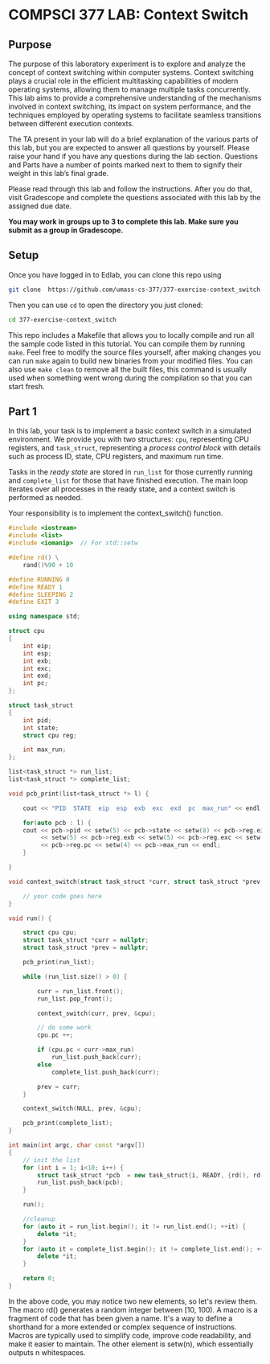 # COMPSCI 377 LAB: Context Switch

## Purpose

The purpose of this laboratory experiment is to explore and analyze the concept of context switching within computer systems. Context switching plays a crucial role in the efficient multitasking capabilities of modern operating systems, allowing them to manage multiple tasks concurrently. This lab aims to provide a comprehensive understanding of the mechanisms involved in context switching, its impact on system performance, and the techniques employed by operating systems to facilitate seamless transitions between different execution contexts.

The TA present in your lab will do a brief explanation of the various parts of this lab, but you are expected to answer all questions by yourself. Please raise your hand if you have any questions during the lab section. Questions and Parts have a number of points marked next to them to signify their weight in this lab’s final grade.

Please read through this lab and follow the instructions. After you do that, visit Gradescope and complete the questions associated with this lab by the assigned due date.

**You may work in groups up to 3 to complete this lab. Make sure you submit as a group in Gradescope.**

## Setup

Once you have logged in to Edlab, you can clone this repo using

```bash
git clone  https://github.com/umass-cs-377/377-exercise-context_switch.git
```

Then you can use `cd` to open the directory you just cloned:

```bash
cd 377-exercise-context_switch
```

This repo includes a Makefile that allows you to locally compile and run all the sample code listed in this tutorial. You can compile them by running `make`. Feel free to modify the source files yourself, after making changes you can run `make` again to build new binaries from your modified files. You can also use `make clean` to remove all the built files, this command is usually used when something went wrong during the compilation so that you can start fresh.


## Part 1

In this lab, your task is to implement a basic context switch in a simulated environment. We provide you with two structures: `cpu`, representing CPU registers, and `task_struct`, representing a *process control block* with details such as process ID, state, CPU registers, and maximum run time.

Tasks in the *ready state* are stored in `run_list` for those currently running and `complete_list` for those that have finished execution. The main loop iterates over all processes in the ready state, and a context switch is performed as needed.

Your responsibility is to implement the context_switch() function.

```c++
#include <iostream>
#include <list>
#include <iomanip>  // For std::setw

#define rd() \
    rand()%90 + 10 

#define RUNNING 0
#define READY 1
#define SLEEPING 2
#define EXIT 3

using namespace std;

struct cpu
{
    int eip;
    int esp;
    int exb;
    int exc;
    int exd;
    int pc;
};

struct task_struct
{
    int pid;
    int state;
    struct cpu reg;

    int max_run;
};

list<task_struct *> run_list;
list<task_struct *> complete_list;

void pcb_print(list<task_struct *> l) {

    cout << "PID  STATE  eip  esp  exb  exc  exd  pc  max_run" << endl;

    for(auto pcb : l) {
    cout << pcb->pid << setw(5) << pcb->state << setw(8) << pcb->reg.eip << setw(5) << pcb->reg.esp \
         << setw(5) << pcb->reg.exb << setw(5) << pcb->reg.exc << setw(5) << pcb->reg.exd << setw(4) \
         << pcb->reg.pc << setw(4) << pcb->max_run << endl;
    }

}

void context_switch(struct task_struct *curr, struct task_struct *prev, struct cpu *cpu) {

    // your code goes here 
}

void run() {

    struct cpu cpu;
    struct task_struct *curr = nullptr;
    struct task_struct *prev = nullptr;

    pcb_print(run_list);

    while (run_list.size() > 0) {

        curr = run_list.front();
        run_list.pop_front();

        context_switch(curr, prev, &cpu);

        // do some work
        cpu.pc ++;

        if (cpu.pc < curr->max_run)
            run_list.push_back(curr);
        else
            complete_list.push_back(curr);

        prev = curr;
    }

    context_switch(NULL, prev, &cpu);

    pcb_print(complete_list);
}

int main(int argc, char const *argv[])
{
    // init the list
    for (int i = 1; i<10; i++) {
        struct task_struct *pcb  = new task_struct{i, READY, {rd(), rd(), rd(), rd(), rd(), 0}, i};
        run_list.push_back(pcb);
    }

    run(); 

    //cleanup
    for (auto it = run_list.begin(); it != run_list.end(); ++it) {
        delete *it;
    }
    for (auto it = complete_list.begin(); it != complete_list.end(); ++it) {
        delete *it;
    }

    return 0;
}
```
In the above code, you may notice two new elements, so let's review them. The macro rd() generates a random integer between [10, 100). A macro is a fragment of code that has been given a name. It's a way to define a shorthand for a more extended or complex sequence of instructions. Macros are typically used to simplify code, improve code readability, and make it easier to maintain. The other element is setw(n), which essentially outputs n whitespaces. 